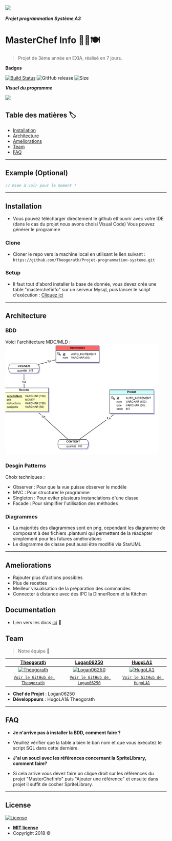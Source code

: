 <a href="" ><img src="https://i.twic.pics/v1/https://s3-eu-west-1.amazonaws.com/assets.atout-on-line.com/images/ingenieur/2016/logos_ecoles/exia_cesi_360.jpg"></a>

***Projet programmation Système A3***

# MasterChef Info 👨‍🍳🍽️

> Projet de 3ème année en EXIA, réalisé en 7 jours.


**Badges**


[![Build Status](https://img.shields.io/maven-metadata/v/http/central.maven.org/maven2/com/google/code/gson/gson/maven-metadata.xml.svg)](https://travis-ci.org/badges/badgerbadgerbadger) ![GitHub release](https://img.shields.io/github/release/qubyte/rubidium.svg)
![Size](https://github-size-badge.herokuapp.com/:owner/:repo.svg)


***Visuel du programme*** 

<a href="" ><img src="https://github.com/Theogorath/Projet-programmation-systeme/blob/master/Sprites/Map.png?raw=true"></a>



## Table des matières 🏷️

- [Installation](#installation)
- [Architecture](#architecture)
- [Ameliorations](#ameliorations)
- [Team](#team)
- [FAQ](#faq)


---

## Example (Optional)

```C#
// Rien à voir pour le moment !
```

---

## Installation

- Vous pouvez télécharger directement le github etl'ouvrir avec votre IDE (dans le cas du projet nous avons choisi Visual Code)
  Vous pouvez générer le programme

### Clone

- Cloner le repo vers la machine local en utilisant le lien suivant : `https://github.com/Theogorath/Projet-programmation-systeme.git`

### Setup
- Il faut tout d'abord installer la base de donnée, vous devez crée une table "masterchefinfo" sur un serveur Mysql, puis lancer le script d'exécution : [Cliquez ici](https://github.com/Theogorath/Projet-programmation-systeme/Livrables/BDD/masterchefinfo.sql)</br>


---

## Architecture

### BDD

Voici l'architecture MDC/MLD : </br>
 ![](MCD-MLD.gif)

### Desgin Patterns
Choix techniques :
- Observer : Pour que la vue puisse observer le modéle
- MVC : Pour structurer le programme
- Singleton : Pour eviter plusieurs instanciations d'une classe
- Facade : Pour simplifier l'utilisation des méthodes

### Diagrammes
 - La majorités des diagrammes sont en png, cependant les diagramme de composant à des fichiers .plantuml qui permettent de la réadapter    simplement pour les futures améliorations
 - Le diagramme de classe peut aussi être modifié via StarUML
---

## Ameliorations
- Rajouter plus d'actions possibles 
- Plus de recettes
- Meilleur visualisation de la préparation des commandes
- Connecter à distance avec des IPC la DinnerRoom et la Kitchen

## Documentation 
- Lien vers les docs [ici](https://github.com/Theogorath/Projet-programmation-systeme/tree/master/Livrables) :link: 


## Team

> Notre équipe 💼

| <a href="https://github.com/Theogorath" target="_blank">**Theogorath**</a> | <a href="https://github.com/Logan06250" target="_blank">**Logan06250**</a> | <a href="https://github.com/HugoLA1" target="_blank">**HugoLA1**</a> |
| :---: |:---:| :---:|
| [![Theogorath](https://avatars0.githubusercontent.com/u/23248136?&v=4&s=200)](https://github.com/Theogorath)    | [![Logan06250](https://avatars3.githubusercontent.com/u/23254947?s=200&v=4)](https://github.com/Logan06250) | [![HugoLA1](https://avatars2.githubusercontent.com/u/23254786?s=200&v=4)](https://github.com/HugoLA1)  |
| <a href="https://github.com/Theogorath" target="_blank">`Voir le GitHub de Theogorath`</a> | <a href="http://github.com/Logan06250" target="_blank">`Voir le GitHub de Logan06250`</a> | <a href="http://github.com/HugoLA1" target="_blank">`Voir le GitHub de HugoLA1`</a> |

- **Chef de Projet** : Logan06250
- **Développeurs** : HugoLA1& Theogorath
---

## FAQ

- **Je n'arrive pas à installer la BDD, comment faire ?**
- Veuillez vérifier que la table a bien le bon nom et que vous exécutez le script SQL dans cette derniére.

- **J'ai un souci avec les références concernant la SpriteLibrary, comment faire?**
- Si cela arrive vous devez faire un clique droit sur les références du projet "MasterChefInfo" puis "Ajouter une référence" et ensuite   dans projet il suffit de cocher SpriteLibrary.
---

## License

[![License](http://img.shields.io/:license-mit-blue.svg?style=flat-square)](http://badges.mit-license.org)

- **[MIT license](http://opensource.org/licenses/mit-license.php)**
- Copyright 2018 ©
